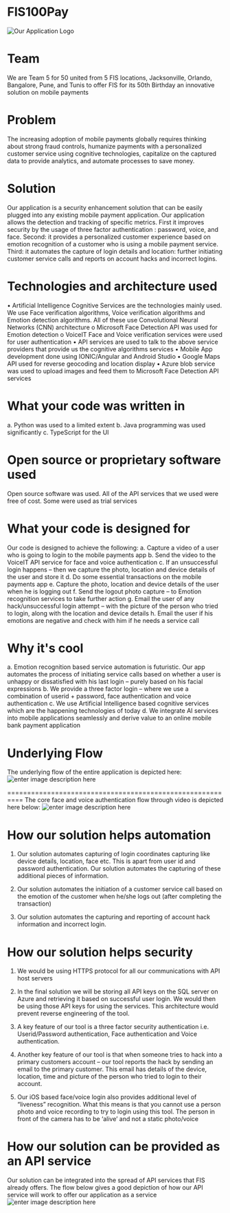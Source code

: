 ﻿# FIS100Pay


![Our Application Logo](https://fisblob1.blob.core.windows.net/1hackathon/FISecure2.PNG)
# Team 
We are Team 5 for 50 united from 5 FIS locations, Jacksonville, Orlando, Bangalore, Pune, and Tunis to offer FIS for its 50th Birthday an innovative solution on mobile payments
# Problem 
The increasing adoption of mobile payments globally requires thinking about strong fraud controls, humanize payments with a personalized customer service using cognitive technologies, capitalize on the captured data to provide analytics, and automate processes to save money.
# Solution 
Our application is a security enhancement solution that can be easily plugged into any existing mobile payment application.  Our application allows the detection and tracking of specific metrics.  First it improves security by the usage of three factor authentication : password, voice, and face. Second: it provides a personalized customer experience based on emotion recognition of a customer who is using a mobile payment service. Third: it automates the capture of login details and location: further initiating customer service calls and reports on account hacks and incorrect logins.
# Technologies and architecture used
•	Artificial Intelligence Cognitive Services are the technologies mainly used.  We use Face verification algorithms, Voice verification algorithms and Emotion detection algorithms.  All of these use Convolutional Neural Networks (CNN) architecture
o	Microsoft Face Detection API was used for Emotion detection
o	VoiceIT Face and Voice verification services were used for user authentication
•	API services are used to talk to the above service providers that provide us the cognitive algorithms services
•	Mobile App development done using IONIC/Angular and Android Studio
•	Google Maps API used for reverse geocoding and location display
•	Azure blob service was used to upload images and feed them to Microsoft Face Detection API services
# What your code was written in
a.	Python was used to a limited extent
b.	Java programming was used significantly
c.  TypeScript for the UI
# Open source or proprietary software used
Open source software was used.  All of the API services that we used were free of cost.  Some were used as trial services
# What your code is designed for
Our code is designed to achieve the following:
a.	Capture a video of a user who is going to login to the mobile payments app
b.	Send the video to the VoiceIT API service for face and voice authentication
c.	If an unsuccessful login happens – then we capture the photo, location and device details of the user and store it
d.	Do some essential transactions on the mobile payments app
e.	Capture the photo, location and device details of the user when he is logging out
f.	Send the logout photo capture – to Emotion recognition services to take further action
g.	Email the user of any hack/unsuccessful login attempt – with the picture of the person who tried to login, along with the location and device details
h.	Email the user if his emotions are negative and check with him if he needs a service call
# Why it's cool
a.	Emotion recognition based service automation is futuristic.  Our app automates the process of initiating service calls based on whether a user is unhappy or dissatisfied with his last login – purely based on his facial expressions
b.	We provide a three factor login – where we use a combination of userid + password, face authentication and voice authentication
c.	We use Artificial Intelligence based cognitive services which are the happening technologies of today
d.	We integrate AI services into mobile applications seamlessly and derive value to an online mobile bank payment application
# Underlying Flow
The underlying flow of the entire application is depicted here:
![enter image description here](https://fisblob1.blob.core.windows.net/1hackathon/FISecure_flow.JPG)


==========================================================
The core face and voice authentication flow through video is depicted here below:
![enter image description here](https://fisblob1.blob.core.windows.net/1hackathon/Voiceit_flow.JPG)

# How our solution helps automation
1.  Our solution automates capturing of login coordinates capturing like device details, location, face etc. This is apart from user id and password authentication. Our solution automates the capturing of these additional pieces of information.

2.  Our solution automates the initiation of a customer service call based on the emotion of the customer when he/she logs out (after completing the transaction)

3.  Our solution automates the capturing and reporting of account hack information and incorrect login.

# How our solution helps security

1.  We would be using HTTPS protocol for all our communications with API host servers

2.  In the final solution we will be storing all API keys on the SQL server on Azure and retrieving it based on successful user login. We would then be using those API keys for using the services. This architecture would prevent reverse engineering of the tool.

3.  A key feature of our tool is a three factor security authentication i.e. Userid/Password authentication, Face authentication and Voice authentication.

4.  Another key feature of our tool is that when someone tries to hack into a primary customers account – our tool reports the hack by sending an email to the primary customer. This email has details of the device, location, time and picture of the person who tried to login to their account.

5.  Our iOS based face/voice login also provides additional level of “liveness” recognition. What this means is that you cannot use a person photo and voice recording to try to login using this tool. The person in front of the camera has to be ‘alive’ and not a static photo/voice

# How our solution can be provided as an API service
Our solution can be integrated into the spread of API services that FIS already offers. 
The flow below gives a good depiction of how our API service will work to offer our application as a service
![enter image description here](https://fisblob1.blob.core.windows.net/1hackathon/FISSecure_API.JPG)